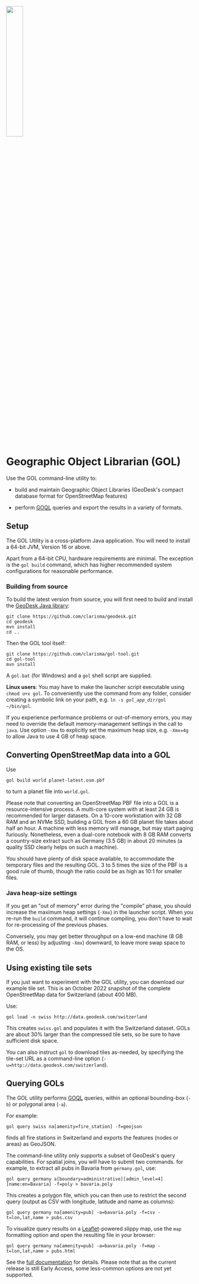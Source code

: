 <img src="https://docs.geodesk.com/img/logo2.png" width="30%">

# Geographic Object Librarian (GOL)

Use the GOL command-line utility to:

- build and maintain Geographic Object Libraries (GeoDesk's compact database format for OpenStreetMap features)
 
- perform [GOQL](http://docs.geodesk.com/goql) queries and export the results in a variety of formats.

## Setup

The GOL Utility is a cross-platform Java application. You will need to install a 64-bit JVM, Version 16 or above.

Apart from a 64-bit CPU, hardware requirements are minimal. The exception is the `gol build` command, which has higher recommended system configurations for reasonable performance.

### Building from source

To build the latest version from source, you will first need to build and install the [GeoDesk Java library](http://www.github.com/clarisma/geodesk):

```
git clone https://github.com/clarisma/geodesk.git
cd geodesk
mvn install
cd ..
```

Then the GOL tool itself:

```
git clone https://github.com/clarisma/gol-tool.git
cd gol-tool
mvn install
```

A `gol.bat` (for Windows) and a `gol` shell script are supplied.

**Linux users**: You may have to make the launcher script executable using `chmod u+x gol`. To conveniently use the command from any folder, consider creating a symbolic link on your path, e.g. <code>ln -s <i>gol_app_dir</i>/gol ~/bin/gol</code>.

If you experience performance problems or out-of-memory errors, you may need to override the default memory-management settings in the call to `java`. Use option `-Xmx` to explicitly set the maximum heap size, e.g. `-Xmx=4g` to allow Java to use 4 GB of heap space. 

## Converting OpenStreetMap data into a GOL

Use

```
gol build world planet-latest.osm.pbf  
```

to turn a planet file into `world.gol`.

Please note that converting an OpenStreetMap PBF file into a GOL is a resource-intensive process. A multi-core system with at least 24 GB is recommended for larger datasets. On a 10-core workstation with 32 GB RAM and an NVMe SSD, building a GOL from a 60 GB planet file takes about half an hour. A machine with less memory will manage, but may start paging furiously. Nonetheless, even a dual-core notebook with 8 GB RAM converts a country-size extract such as Germany (3.5 GB) in about 20 minutes (a quality SSD clearly helps on such a machine).

You should have plenty of disk space available, to accommodate the temporary files and the resulting GOL. 3 to 5 times the size of the PBF is a good rule of thumb, though the ratio could be as high as 10:1 for smaller files.

### Java heap-size settings

If you get an "out of memory" error during the "compile" phase, you should increase the maximum heap settings (`-Xmx`) in the launcher script. When you re-run the `build` command, it will continue compiling, you don't have to wait for re-processing of the previous phases.

Conversely, you may get better throughput on a low-end machine (8 GB RAM, or less) by adjusting `-Xmx`) downward, to leave more swap space to the OS. 

## Using existing tile sets

If you just want to experiment with the GOL utility, you can download our example tile set. This is an October 2022 snapshot of the complete OpenStreetMap data for Switzerland (about 400 MB).

Use:

```
gol load -n swiss http://data.geodesk.com/switzerland
```

This creates `swiss.gol` and populates it with the Switzerland dataset. GOLs are about 30% larger than the compressed tile sets, so be sure to have sufficient disk space.

You can also instruct `gol` to download tiles as-needed, by specifying the tile-set URL as a command-line option (`-u=http://data.geodesk.com/switzerland`).

## Querying GOLs

The GOL utility performs [GOQL](http://docs.geodesk.com/goql) queries, within an optional bounding-box (`-b`) or polygonal area (`-a`).

For example:

```
gol query swiss na[amenity=fire_station] -f=geojson
```

finds all fire stations in Switzerland and exports the features (nodes or areas) as GeoJSON.

The command-line utility only supports a subset of GeoDesk's query capabilities. For spatial joins, you will have to submit two commands. for example, to extract all pubs in Bavaria from `germany.gol`, use:

```
gol query germany a[boundary=administrative][admin_level=4][name:en=Bavaria] -f=poly > bavaria.poly
```

This creates a polygon file, which you can then use to restrict the second query (output as CSV with longitude, latitude and name as columns):

```
gol query germany na[amenity=pub] -a=bavaria.poly -f=csv -t=lon,lat,name > pubs.csv
```

To visualize query results on a [Leaflet](http://www.leafletjs.com)-powered slippy map, use the `map` formatting option and open the resulting file in your browser:

```
gol query germany na[amenity=pub] -a=bavaria.poly -f=map -t=lon,lat,name > pubs.html
```


See the [full documentation](http://docs.geodesk.com/gol/query) for details. Please note that as the current release is still Early Access, some less-common options are not yet supported.

